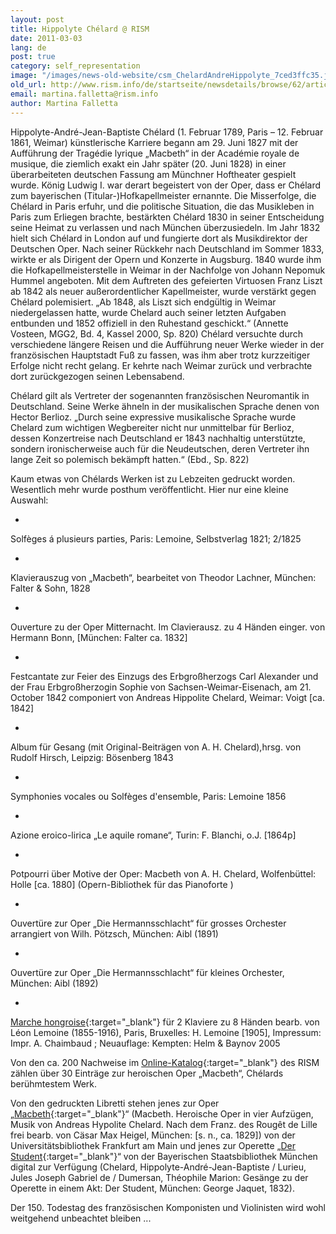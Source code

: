 ```yaml
---
layout: post
title: Hippolyte Chélard @ RISM
date: 2011-03-03
lang: de
post: true
category: self_representation
image: "/images/news-old-website/csm_ChelardAndreHippolyte_7ced3ffc35.jpg"
old_url: http://www.rism.info/de/startseite/newsdetails/browse/62/article/64/hippolyte-chelard-rism.html
email: martina.falletta@rism.info
author: Martina Falletta
---
```


Hippolyte-André-Jean-Baptiste Chélard (1. Februar 1789, Paris – 12. Februar 1861, Weimar) künstlerische Karriere begann am 29. Juni 1827 mit der Aufführung der Tragédie lyrique „Macbeth“ in der Académie royale de musique, die ziemlich exakt ein Jahr später (20. Juni 1828) in einer überarbeiteten deutschen Fassung am Münchner Hoftheater gespielt wurde. König Ludwig I. war derart begeistert von der Oper, dass er Chélard zum bayerischen (Titular-)Hofkapellmeister ernannte. Die Misserfolge, die Chélard in Paris erfuhr, und die politische Situation, die das Musikleben in Paris zum Erliegen brachte, bestärkten Chélard 1830 in seiner Entscheidung seine Heimat zu verlassen und nach München überzusiedeln. Im Jahr 1832 hielt sich Chélard in London auf und fungierte dort als Musikdirektor der Deutschen Oper. Nach seiner Rückkehr nach Deutschland im Sommer 1833, wirkte er als Dirigent der Opern und Konzerte in Augsburg. 1840 wurde ihm die Hofkapellmeisterstelle in Weimar in der Nachfolge von Johann Nepomuk Hummel angeboten. Mit dem Auftreten des gefeierten Virtuosen Franz Liszt ab 1842 als neuer außerordentlicher Kapellmeister, wurde verstärkt gegen Chélard polemisiert. „Ab 1848, als Liszt sich endgültig in Weimar niedergelassen hatte, wurde Chelard auch seiner letzten Aufgaben entbunden und 1852 offiziell in den Ruhestand geschickt.“ (Annette Vosteen, MGG2, Bd. 4, Kassel 2000, Sp. 820) Chélard versuchte durch verschiedene längere Reisen und die Aufführung neuer Werke wieder in der französischen Hauptstadt Fuß zu fassen, was ihm aber trotz kurzzeitiger Erfolge nicht recht gelang. Er kehrte nach Weimar zurück und verbrachte dort zurückgezogen seinen Lebensabend.

Chélard gilt als Vertreter der sogenannten französischen Neuromantik in Deutschland. Seine Werke ähneln in der musikalischen Sprache denen von Hector Berlioz. „Durch seine expressive musikalische Sprache wurde Chelard zum wichtigen Wegbereiter nicht nur unmittelbar für Berlioz, dessen Konzertreise nach Deutschland er 1843 nachhaltig unterstützte, sondern ironischerweise auch für die Neudeutschen, deren Vertreter ihn lange Zeit so polemisch bekämpft hatten.“ (Ebd., Sp. 822)

Kaum etwas von Chélards Werken ist zu Lebzeiten gedruckt worden. Wesentlich mehr wurde posthum veröffentlicht. Hier nur eine kleine Auswahl:

-

Solfèges á plusieurs parties, Paris: Lemoine, Selbstverlag 1821; 2/1825

-

Klavierauszug von „Macbeth“, bearbeitet von Theodor Lachner, München: Falter & Sohn, 1828

-

Ouverture zu der Oper Mitternacht. Im Clavierausz. zu 4 Händen einger. von Hermann Bonn, [München: Falter ca. 1832]

-

Festcantate zur Feier des Einzugs des Erbgroßherzogs Carl Alexander und der Frau Erbgroßherzogin Sophie von Sachsen-Weimar-Eisenach, am 21. October 1842 componiert von Andreas Hippolite Chelard, Weimar: Voigt [ca. 1842]

-

Album für Gesang (mit Original-Beiträgen von A. H. Chelard),hrsg. von Rudolf Hirsch, Leipzig: Bösenberg 1843

-

Symphonies vocales ou Solfèges d'ensemble, Paris: Lemoine 1856

-

Azione eroico-lirica „Le aquile romane“, Turin: F. Blanchi, o.J. [1864p]

-

Potpourri über Motive der Oper: Macbeth von A. H. Chelard, Wolfenbüttel: Holle [ca. 1880] (Opern-Bibliothek für das Pianoforte )

-

Ouvertüre zur Oper „Die Hermannsschlacht“ für grosses Orchester arrangiert von Wilh. Pötzsch, München: Aibl (1891)

-

Ouvertüre zur Oper „Die Hermannsschlacht“ für kleines Orchester, München: Aibl (1892)

-

[Marche hongroise](http://gallica.bnf.fr/ark:/12148/bpt6k3954851){:target="_blank"} für 2 Klaviere zu 8 Händen bearb. von Léon Lemoine (1855-1916), Paris, Bruxelles: H. Lemoine [1905], Impressum: Impr. A. Chaimbaud ; Neuauflage: Kempten: Helm & Baynov 2005


Von den ca. 200 Nachweise im [Online-Katalog](http://opac.rism.info/index.php?id=6&tx_bsbsearch_pi1%5Bsmode%5D=simple&L=0&tx_bsbsearch_pi1%5Bquery%5D%5B0%5D=chelard+hippolyte&tx_bsbsearch_pi1%5Bsubmit_button%5D=Suche){:target="_blank"} des RISM zählen über 30 Einträge zur heroischen Oper „Macbeth“, Chélards berühmtestem Werk.

Von den gedruckten Libretti stehen jenes zur Oper „[Macbeth](http://publikationen.ub.uni-frankfurt.de/volltexte/2008/110603/){:target="_blank"}“ (Macbeth. Heroische Oper in vier Aufzügen, Musik von Andreas Hypolite Chelard. Nach dem Franz. des Rougêt de Lille frei bearb. von Cäsar Max Heigel, München: [s. n., ca. 1829]) von der Universitätsbibliothek Frankfurt am Main und jenes zur Operette „[Der Student](http://daten.digitale-sammlungen.de/bsb00054329/image_1){:target="_blank"}“ von der Bayerischen Staatsbibliothek München digital zur Verfügung (Chelard, Hippolyte-André-Jean-Baptiste / Lurieu, Jules Joseph Gabriel de / Dumersan, Théophile Marion: Gesänge zu der Operette in einem Akt: Der Student, München: George Jaquet, 1832).

Der 150. Todestag des französischen Komponisten und Violinisten wird wohl weitgehend unbeachtet bleiben ...